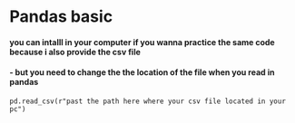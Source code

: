 # Pandas basic 

#### you can intalll in your computer if you wanna practice the same code because i also provide the csv file 

#### - but you need to change the the location of the file when you read in pandas 

```
pd.read_csv(r"past the path here where your csv file located in your pc")
```